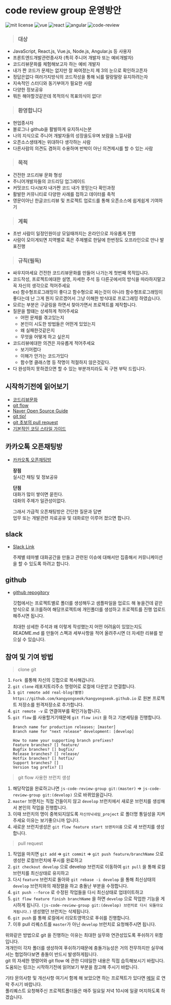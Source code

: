 # code review group 운영방안

![mit license](https://img.shields.io/badge/license-MIT-green.svg)
![vue](https://img.shields.io/badge/like-Vue.js-blue.svg)
![react](https://img.shields.io/badge/like-React.js-blue.svg)
![angular](https://img.shields.io/badge/like-Angular.js-blue.svg)
![code-review](https://img.shields.io/badge/fight-code__review-red.svg)

> ### 대상

- JavaScript, React.js, Vue.js, Node.js, Angular.js 등 사용자
- 프론트엔드개발관련종사자 (특히 주니어 개발자 또는 예비개발자)
- 코드리뷰문화를 체험해보고자 하는 예비 개발자
- 내가 짠 코드가 문제는 없지만 잘 짜여졌는지 제 3의 눈으로 확인하고픈자
- 정답은없다 여러가지방식의 코드작성을 통해 뇌를 말랑말랑 유지하려는자
- 지속적인 스터디와 동기부여가 필요한 사람
- 다양한 정보공유
- 뭐든 해야할것같은데 목적의식 목표의식이 없다!

> ### 환영합니다

- 현업종사자
- 블로그나 github을 활발하게 유지하시는분
- 나의 지식으로 주니어 개발자들의 성장을도우며 보람을 느낄사람
- 오픈소스생태계는 위대하다 생각하는 사람
- 다른사람의 의견도 겸허히 수용하며 반박이 아닌 의견제시를 할 수 있는 사람

> ### 목적

- 건전한 코드리뷰 문화 형성
- 주니어개발자들의 코드리딩 업그레이드
- 커밋코드 다시보자 내가짠 코드 내가 못믿는다 확인과정
- 활발한 커뮤니티로 다양한 사례를 접하고 데이터를 축적
- 영문이아닌 한글코드리뷰 및 프로젝트 업로드를 통해 오픈소스에 쉽게쉽게 기여하기

> ### 계획

- 초반 사람이 일정인원이상 모일때까지는 온라인으로 자유롭게 진행
- 사람이 모이게되면 지역별로 혹은 주제별로 한달에 한번정도 오프라인으로 만나 발표진행

> ### 규칙(필독)

- 싸우지마세요 건전한 코드리뷰문화를 만들어 나가는게 첫번째 목적입니다.
- 코드작성, 프로젝트에대한 설명, 자세한 주석 등 다른곳에서의 방식을 따라하지말고 꼭 자신의 생각으로 적어주세요  
  ex) 함수형프로그래밍이 좋다고 함수형으로 짜는것이 아니라 함수형프로그래밍이 좋다는데 난 그게 뭔지 모르겠어서 그냥 이해한 방식대로 프로그래밍 하였습니다.
- 모르는 부분은 구글링을 하면서 찾아가면서 프로젝트를 제작합니다.
- 질문을 할떄는 상세하게 적어주세요
  - 어떤 문제를 겪고있는지
  - 본인이 시도한 방법들은 어떤게 있었는지
  - 왜 실패한것같은지
  - 무엇을 어떻게 하고 싶은지
- 코드리뷰에대한 의견은 자유롭게 적어주세요
  - 보기어렵다
  - 이해가 안가는 코드가있다
  - 함수명 클래스명 등 작명이 적절하지 않은것같다.
- 다 완성하지 못하겠으면 할 수 있는 부분까지라도 꼭 구현 부탁 드립니다.


## 시작하기전에 읽어보기

- [코드리뷰문화](https://cimfalab.github.io/deepscan/2016/08/code-review-1?fbclid=IwAR1o49xVWcKiuWQ5HEjY8Z9sTBn0ODJdMexNlNv6s1a8GQ-OsXjMW_u8ucg)
- [git flow](https://danielkummer.github.io/git-flow-cheatsheet/index.ko_KR.html)
- [Naver Open Source Guide](https://naver.github.io/OpenSourceGuide/book/)
- [git tip!](https://tech.10000lab.xyz/git/git-tips-you-need.html?fbclid=IwAR3tMDzSw_In8N3PqwvhgF9ga21la09CM85T8SNLuYG8n-6eoFGMcEOrJRc)
- [git 초보의 pull request](https://wayhome25.github.io/git/2017/07/08/git-first-pull-request-story/)
- [기본적인 코딩 스타일 가이드](https://kangyongseok.github.io/life/coding-style/)

## 카카오톡 오픈채팅방

- [카카오톡 오픈채팅방](https://open.kakao.com/o/gGNSoNeb)

  **장점**  
  실시간 채팅 및 정보공유

  **단점**  
  대화가 많이 쌓이면 묻힌다.  
  대화의 주제가 일관성이없다.

  그래서 가급적 오픈채팅방은 간단한 질문과 답변  
  업무 또는 개발관련 자료공유 및 대화로만 이루어 졌으면 합니다.

## slack

- [Slack Link](https://join.slack.com/t/jsreviewergroup/shared_invite/enQtNTQ5NDY0OTg1MDg5LTdhZGM5ZGNiOWY2MDY4MTMyYTBhOTk3MmI1MTE5YjNmYzdjYzE4ZmUzNjU1YjQ4NzVhZTBlOGU2MmY3MDk3YmE)

  주제별 테마별 대화공간을 만들고 관련된 이슈에 대해서만 집중해서 커뮤니케이션을 할 수 있도록 하려고 합니다.

## github

- [github repogitory](https://github.com/kangyongseok/js-code-review-group)

  깃헙에서는 프로젝트별로 폴더를 생성해두고 샘플파일을 업로드 해 놓을건데 같은 방식으로 포크를하여 해당프로젝트에 개인폴더를 생성하고 프로젝트를 진행 업로드 해주시면 됩니다.

  최대한 상세한 주석과 왜 이렇게 작성했는지 어떤 어려움이 있었는지도 README.md 를 만들어 스펙과 세부사항을 적어 올려주시면 더 자세한 리뷰를 받으실 수 있습니다.


## 참여 및 기여 방법

> clone git  

1. `Fork `를통해 자신의 깃헙으로 복사해갑니다.
2. `git clone` 레포지토리주소 명령어로 로컬에 다운받고 연결합니다.
3. `$ git remote add real-blog(별명) https://github.com/kangyongseok/kangyongseok.github.io` 로 원본 프로젝트 저장소를 원격저장소로 추가합니다.
4. `git remote -v` 로 연결여부를 확인가능합니다.
3. `git flow` 를 사용할거기때문에 `git flow init` 을 하고 기본세팅을 진행합니다.
    ```
    Branch name for production releases: [master] 
    Branch name for "next release" development: [develop] 

    How to name your supporting branch prefixes?
    Feature branches? [] feature/
    Bugfix branches? [] bugfix/
    Release branches? [] release/
    Hotfix branches? [] hotfix/
    Support branches? [] 
    Version tag prefix? [] 
    ```

>git flow 사용한 브런치 생성

1. 해당작업을 완료하고나면 `js-code-review-group git:(master)` => `js-code-review-group git:(develop)` 으로 바뀌었을겁니다.
2. `master` 브랜치는 직접 건들이지 않고 `develop` 브런치에서 새로운 브런치를 생성해서 본인의 작업을 진행합니다.
3. 이때 브런치의 명이 중복되지않도록 `자신의닉네임_project` 로 폴더명 통일성을 지켜주세요 이유는 보기좋으니까 입니다.
4. 새로운 브런치생성은 `git flow feature start 브랜치이름`  으로 새 브런치를 생성합니다.


>pull request

1. 작업을 마치면 `git add` => `git commit` => `git push feature/branchName` 으로 생성한 로컬브런치에 푸시를 완료하고
9. `git checkout develop` 으로 develop 브런치로 이동하여 `git pull` 을 통해 로컬브런치를 최신상태로 유지하고
9. 다시 `feature` 브런치로 돌아와 `git rebase -i develop` 을 통해 최신상태의 `develop` 브런치와의 재정렬을 하고 충돌난 부분을 수정합니다.
9. `git push --force` 로 수정된 작업들을 다시 최신상태로 업데이트하고 
9. `git flow feature finish branchName` 을 하면 `develop` 으로 작업한 기능을 게시하게 됩니다. `(js-code-review-group git:(develop) 브런치로 다시 되돌아오게됩니다.)` 생성했던 브런치는 삭제됩니다.
10. `git push` 를 통해 로컬에서 리모트영역으로 푸쉬를 진행합니다.
11. 이후 pull 리퀘스트를 `master`가 아닌 `develop` 브런치로 요청해주시면 됩니다.



위와같은 방법으로 git 을 진행하는 이유는 최대한 실무와 연관성있도록 푸쉬하기 위함입니다.  
개개인이 각자 폴더를 생성하여 푸쉬하기때문에 충돌가능성은 거의 전무하지만 실무에서는 협업하다보면 충돌이 반드시 발생하게됩니다.  
git 의 자세한 명령어와 git flow 에 관한 디테일한 내용은 직접 습득해보시기 바랍니다. 도움되는 링크는 시작하기전에 읽어보기 부분을 참고해 주시기 바랍니다.



기타 문의사항 및 개선사항 여기서 함께 해 보았으면 하는 프로젝트가 있다면 [메일](kangyongsuek@gmail.com) 로 연락 주시기 바랍니다.  
풀리퀘스트 요청해주신 프로젝트폴더들은 매주 일요일 저녁 10시에 일괄 머지하도록 하겠습니다.